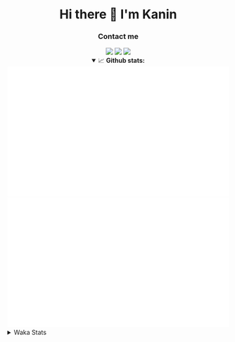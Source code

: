 <div align="center">
 <h1>Hi there 👋 I'm Kanin</h1>
 <h3>Contact me</h3>
 <a href="mailto:im@kanin.dev"><img src="https://img.shields.io/badge/gmail-%23D14836.svg?&style=for-the-badge&logo=gmail&logoColor=white"/></a>
 <a href="https://twitter.com/KaninTwt"><img src="https://img.shields.io/badge/twitter-%231DA1F2.svg?&style=for-the-badge&logo=twitter&logoColor=white"/></a>
 <a href="https://www.linkedin.com/in/KaninDev"><img src="https://img.shields.io/badge/linkedin-%230077B5.svg?&style=for-the-badge&logo=linkedin&logoColor=white"/></a>
<details open>
  <summary>📈 <b>Github stats:</b></summary>
  <img src="https://github.com/Kanin/Kanin/blob/master/scripts/GitHubStats/generated/overview.svg"/>
  <img src="https://github.com/Kanin/Kanin/blob/master/scripts/GitHubStats/generated/languages.svg"/>
</details>
</div>

<details>
 <summary>Waka Stats</summary>

<!--START_SECTION:waka-->
![Code Time](http://img.shields.io/badge/Code%20Time-3%2C021%20hrs%2038%20mins-blue)

![Profile Views](http://img.shields.io/badge/Profile%20Views-0-blue)

![Lines of code](https://img.shields.io/badge/From%20Hello%20World%20I%27ve%20Written-821.9%20thousand%20lines%20of%20code-blue)

**🐱 My GitHub Data** 

> 📦 184.2 kB Used in GitHub's Storage 
 > 
> 🏆 347 Contributions in the Year 2025
 > 
> 💼 Opted to Hire
 > 
> 📜 29 Public Repositories 
 > 
> 🔑 21 Private Repositories 
 > 
**I'm an Early 🐤** 

```text
🌞 Morning                2876 commits        ███████░░░░░░░░░░░░░░░░░░   28.71 % 
🌆 Daytime                2868 commits        ███████░░░░░░░░░░░░░░░░░░   28.63 % 
🌃 Evening                2929 commits        ███████░░░░░░░░░░░░░░░░░░   29.23 % 
🌙 Night                  1346 commits        ███░░░░░░░░░░░░░░░░░░░░░░   13.43 % 
```
📅 **I'm Most Productive on Monday** 

```text
Monday                   2028 commits        █████░░░░░░░░░░░░░░░░░░░░   20.24 % 
Tuesday                  1435 commits        ████░░░░░░░░░░░░░░░░░░░░░   14.32 % 
Wednesday                1002 commits        ██░░░░░░░░░░░░░░░░░░░░░░░   10.00 % 
Thursday                 1564 commits        ████░░░░░░░░░░░░░░░░░░░░░   15.61 % 
Friday                   1627 commits        ████░░░░░░░░░░░░░░░░░░░░░   16.24 % 
Saturday                 904 commits         ██░░░░░░░░░░░░░░░░░░░░░░░   09.02 % 
Sunday                   1459 commits        ████░░░░░░░░░░░░░░░░░░░░░   14.56 % 
```


📊 **This Week I Spent My Time On** 

```text
🕑︎ Time Zone: America/New_York

💬 Programming Languages: 
Python                   34 hrs 51 mins      ███████████████████████░░   90.82 % 
JavaScript               2 hrs 27 mins       ██░░░░░░░░░░░░░░░░░░░░░░░   06.41 % 
Markdown                 36 mins             ░░░░░░░░░░░░░░░░░░░░░░░░░   01.57 % 
HTML                     25 mins             ░░░░░░░░░░░░░░░░░░░░░░░░░   01.10 % 
CSS                      1 min               ░░░░░░░░░░░░░░░░░░░░░░░░░   00.08 % 

🔥 Editors: 
VS Code                  38 hrs 22 mins      █████████████████████████   100.00 % 

🐱‍💻 Projects: 
Bot                      21 hrs 32 mins      ██████████████░░░░░░░░░░░   56.13 % 
Marshall                 13 hrs 56 mins      █████████░░░░░░░░░░░░░░░░   36.32 % 
emojicdn                 1 hr 44 mins        █░░░░░░░░░░░░░░░░░░░░░░░░   04.56 % 
website-new              1 hr 8 mins         █░░░░░░░░░░░░░░░░░░░░░░░░   03.00 % 

💻 Operating System: 
Windows                  38 hrs 22 mins      █████████████████████████   100.00 % 
```

**I Mostly Code in Python** 

```text
Python                   33 repos            ████████████████░░░░░░░░░   63.46 % 
TypeScript               7 repos             ███░░░░░░░░░░░░░░░░░░░░░░   13.46 % 
Java                     5 repos             ██░░░░░░░░░░░░░░░░░░░░░░░   09.62 % 
HTML                     3 repos             █░░░░░░░░░░░░░░░░░░░░░░░░   05.77 % 
Kotlin                   1 repo              ░░░░░░░░░░░░░░░░░░░░░░░░░   01.92 % 
```



**Timeline**

![Lines of Code chart](https://raw.githubusercontent.com/Kanin/Kanin/master/assets/bar_graph.png)


 Last Updated on 01/10/2025 00:22:51 UTC
<!--END_SECTION:waka-->
</details>
